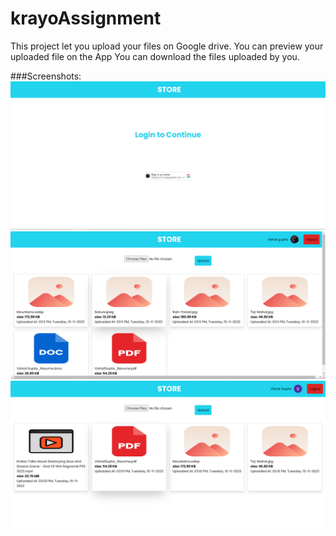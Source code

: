 # krayoAssignment
This project let you upload your files on Google drive.
You can preview your uploaded file  on the App
You can download the files uploaded by you.

###Screenshots:
![ScreenShot](Screenshots/Preview0.PNG)
![ScreenShot2](Screenshots/preview1.PNG)
![ScreenShot3](Screenshots/Preview2.PNG)
